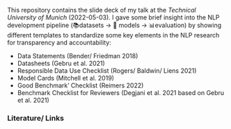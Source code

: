 This repository contains the slide deck of my talk at the _Technical University of Munich_ (2022-05-03). I gave some brief insight into the NLP development pipeline (📚datasets -> 🤖 models -> 📊evaluation) by showing different templates to standardize some key elements in the NLP research for transparency and accountability:
* Data Statements (Bender/ Friedman 2018)
* Datasheets (Gebru et al. 2021)
* Responsible Data Use Checklist (Rogers/ Baldwin/ Liens 2021)
* Model Cards (Mitchell et al. 2019)
* Good Benchmark’ Checklist (Reimers 2022)
* Benchmark Checklist for Reviewers (Degjani et al. 2021 based on Gebru et al. 2021)

### Literature/ Links
